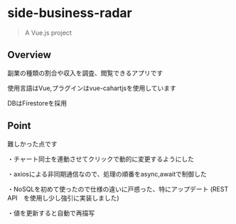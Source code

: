 # side-business-radar

> A Vue.js project

## Overview

副業の種類の割合や収入を調査、閲覧できるアプリです

使用言語はVue,プラグインはvue-cahartjsを使用しています

DBはFirestoreを採用

## Point

難しかった点です

・チャート同士を連動させてクリックで動的に変更するようにした

・axiosによる非同期通信なので、処理の順番をasync,awaitで制御した

・NoSQLを初めて使ったので仕様の違いに戸惑った、特にアップデート
  (REST　API　を使用し少し強引に実装しました)

・値を更新すると自動で再描写